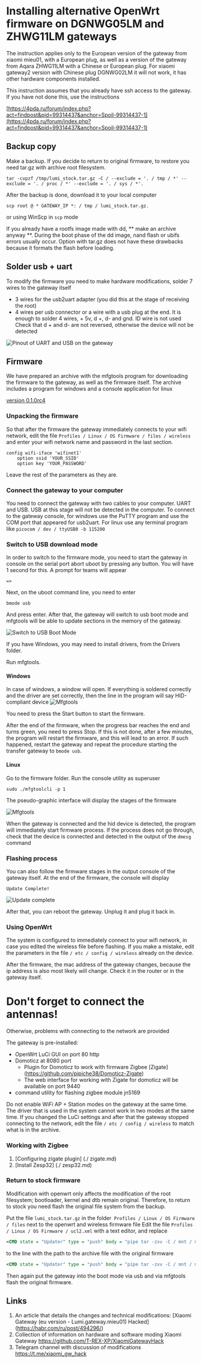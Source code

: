 # Installing alternative OpenWrt firmware on DGNWG05LM and ZHWG11LM gateways

The instruction applies only to the European version of the gateway from xiaomi mieu01,
with a European plug, as well as a version of the gateway from Aqara ZHWG11LM with a Chinese or
European plug. For xiaomi gateway2 version with Chinese plug
DGNWG02LM it will not work, it has other hardware components installed.

This instruction assumes that you already have ssh access to the gateway.
If you have not done this, use the instructions

[https://4pda.ru/forum/index.php?act=findpost&pid=99314437&anchor=Spoil-99314437-1](https://4pda.ru/forum/index.php?act=findpost&pid=99314437&anchor=Spoil-99314437-1)


## Backup copy
Make a backup. If you decide to return to
original firmware, to restore you need tar.gz with archive
root filesystem.

```shell script
tar -cvpzf /tmp/lumi_stock.tar.gz -C / --exclude = '. / tmp / *' --exclude = '. / proc / *' --exclude = '. / sys / *'.
```

After the backup is done, download it to your local computer

```shell script
scp root @ * GATEWAY_IP *: / tmp / lumi_stock.tar.gz.
```

or using WinScp in `scp` mode

If you already have a rootfs image made with dd, ** make an archive anyway **.
During the boot phase of the dd image, nand flash or ubifs errors usually occur. Option
with tar.gz does not have these drawbacks because it formats the flash before loading.

## Solder usb + uart

To modify the firmware you need to make
 hardware modifications, solder 7 wires to the gateway itself
- 3 wires for the usb2uart adapter (you did this at the stage of receiving the root)
- 4 wires per usb connector or a wire with a usb plug at the end.
 It is enough to solder 4 wires, + 5v, d +, d- and gnd.
 ID wire is not used
 Check that d + and d- are not reversed, otherwise the device will not be detected

![Pinout of UART and USB on the gateway](images/gateway_pinout.jpg "How to sold wires")


## Firmware

We have prepared an archive with the mfgtools program for downloading the firmware to the gateway,
as well as the firmware itself. The archive includes a program for windows
and a console application for linux

[version 0.1.0rc4](files/mfgtools-rc4.zip)

### Unpacking the firmware

So that after the firmware the gateway immediately connects to your wifi network,
edit the file
`Profiles / Linux / OS Firmware / files / wireless`
and enter your wifi network name and password in the last section.

    config wifi-iface 'wifinet1'
        option ssid 'YOUR_SSID'
        option key 'YOUR_PASSWORD'

Leave the rest of the parameters as they are.

### Connect the gateway to your computer

You need to connect the gateway with two cables to your computer. UART and USB.
USB at this stage will not be detected in the computer.
To connect to the gateway console, for windows use
the PuTTY program and use the COM port that appeared for usb2uart.
For linux use any terminal program like
`picocom / dev / ttyUSB0 -b 115200`


### Switch to USB download mode

In order to switch to the firmware mode, you need to start the gateway in
console on the serial port abort uboot by pressing
any button. You will have 1 second for this. A prompt for teams will appear

    =>

Next, on the uboot command line, you need to enter

    bmode usb

And press enter.
After that, the gateway will switch to usb boot mode and mfgtools will be able to update
sections in the memory of the gateway.

![Switch to USB Boot Mode](images/bmode_usb.png "Switch to USB Boot Mode")

If you have Windows, you may need to install drivers,
from the Drivers folder.

Run mfgtools.

#### Windows
In case of windows, a window will open. If everything is soldered correctly and the driver
are set correctly, then the line in the program will say
HID-compliant device
![Mfgtools](images/mfgtools_win.png "Mfgtools")


You need to press the Start button to start the firmware.

After the end of the firmware, when the progress bar reaches the end and
turns green, you need to press Stop. If this is not done, after a few
minutes, the program will restart the firmware, and this will lead to an error. If such
happened, restart the gateway and repeat the procedure starting the transfer
gateway to `bmode usb`.

#### Linux

Go to the firmware folder. Run the console utility as superuser

```shell script
sudo ./mfgtoolcli -p 1
```

The pseudo-graphic interface will display the stages of the firmware

![Mfgtools](images/mfgtools_lin.png)

When the gateway is connected and the hid device is detected, the program will immediately start
firmware process. If the process does not go through, check that the device is connected and
detected in the output of the `dmesg` command


### Flashing process
You can also follow the firmware stages in the output console of the gateway itself.
At the end of the firmware, the console will display

    Update Complete!

![Update complete](images/update_complete.png)

After that, you can reboot the gateway. Unplug it and plug it back in.



### Using OpenWrt

The system is configured to immediately connect to your wifi network,
in case you edited the wireless file before flashing.
If you make a mistake, edit the parameters in the file `/ etc / config / wireless`
already on the device.

After the firmware, the mac address of the gateway changes, because the ip address is also most likely
will change. Check it in the router or in the gateway itself.

# Don't forget to connect the antennas!

Otherwise, problems with connecting to the network are provided

The gateway is pre-installed:
- OpenWrt LuCi GUI on port 80 http
- Domoticz at 8080 port
  - Plugin for Domoticz to work with firmware Zigbee [Zigate] (https://github.com/pipiche38/Domoticz-Zigate)
  - The web interface for working with Zigate for domoticz will be available on port 9440
- command utility for flashing zigbee module jn5169

Do not enable WiFi AP + Station modes on the gateway at the same time.
The driver that is used in the system cannot work in two modes
at the same time.
If you changed the LuCi settings and after that the gateway stopped connecting to the network,
edit the file `/ etc / config / wireless` to match what is
in the archive.

### Working with Zigbee

1. [Configuring zigate plugin] (./ zigate.md)
2. [Install Zesp32] (./ zesp32.md)

### Return to stock firmware

Modification with openwrt only affects the modification of the root filesystem;
bootloader, kernel and dtb remain original. Therefore, to return to stock you need
flash the original file system from the backup.

Put the file `lumi_stock.tar.gz` in the folder` Profiles / Linux / OS Firmware / files`
next to the openwrt and wireless firmware file
Edit the file `Profiles / Linux / OS Firmware / ucl2.xml`
with a text editor, and replace

```xml
<CMD state = "Updater" type = "push" body = "pipe tar -zxv -C / mnt / mtd3" file = "files / rc4-domoticz-openwrt-imx6-rootfs.tar.gz" ifdev = "MX6UL MX7D MX6ULL "> Sending and writing rootfs </CMD>
```

to the line with the path to the archive file with the original firmware

```xml
<CMD state = "Updater" type = "push" body = "pipe tar -zxv -C / mnt / mtd3" file = "files / lumi_stock.tar.gz" ifdev = "MX6UL MX7D MX6ULL"> Sending and writing rootfs < / Cmd>
```

Then again put the gateway into the boot mode via usb and via mfgtools
flash the original firmware.


## Links

1. An article that details the changes and technical modifications:
[Xiaomi Gateway (eu version - Lumi.gateway.mieu01) Hacked] (https://habr.com/ru/post/494296/)
2. Collection of information on hardware and software moding Xiaomi Gateway [https://github.com/T-REX-XP/XiaomiGatewayHack ](https://github.com/T-REX-XP/XiaomiGatewayHack)
2. Telegram channel with discussion of modifications [https://t.me/xiaomi_gw_hack ](https://t.me/xiaomi_gw_hack)